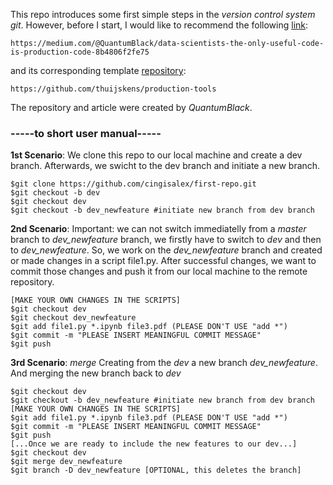 This repo introduces some first simple steps in the *version control system git*. However, before I start, I would like to recommend the following [link](https://medium.com/@QuantumBlack/data-scientists-the-only-useful-code-is-production-code-8b4806f2fe75):
```
https://medium.com/@QuantumBlack/data-scientists-the-only-useful-code-is-production-code-8b4806f2fe75
```
and its corresponding template [repository](https://github.com/thuijskens/production-tools):
```
https://github.com/thuijskens/production-tools
```
The repository and article were created by *QuantumBlack*.

### -----to short user manual-----
**1st Scenario**:
We clone this repo to our local machine and create a dev branch. Afterwards, we swicht to the dev branch and initiate a new branch.
```
$git clone https://github.com/cingisalex/first-repo.git 
$git checkout -b dev
$git checkout dev 
$git checkout -b dev_newfeature #initiate new branch from dev branch
```

**2nd Scenario**:
Important: we can not switch immediatelly from a *master* branch to *dev_newfeature* branch, we firstly have to switch to *dev* and then to *dev_newfeature*. So, we work on the *dev_newfeature* branch and created or made changes in a script file1.py. After successful changes, we want to commit those changes and push it from our local machine to the remote repository.
```
[MAKE YOUR OWN CHANGES IN THE SCRIPTS]
$git checkout dev 
$git checkout dev_newfeature
$git add file1.py *.ipynb file3.pdf (PLEASE DON'T USE "add *")
$git commit -m "PLEASE INSERT MEANINGFUL COMMIT MESSAGE"
$git push
```
**3rd Scenario**: *merge*
Creating from the *dev* a new branch *dev_newfeature*. And merging the new branch back to *dev* 
```
$git checkout dev
$git checkout -b dev_newfeature #initiate new branch from dev branch
[MAKE YOUR OWN CHANGES IN THE SCRIPTS]
$git add file1.py *.ipynb file3.pdf (PLEASE DON'T USE "add *")
$git commit -m "PLEASE INSERT MEANINGFUL COMMIT MESSAGE"
$git push
[...Once we are ready to include the new features to our dev...]
$git checkout dev
$git merge dev_newfeature
$git branch -D dev_newfeature [OPTIONAL, this deletes the branch]
```

